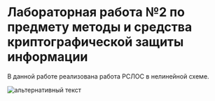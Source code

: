 # Лабораторная работа №2 по предмету методы и средства криптографической защиты информации

В данной работе реализована работа РСЛОС в нелинейной схеме.

<img src="путь к файлу" alt="альтернативный текст">
